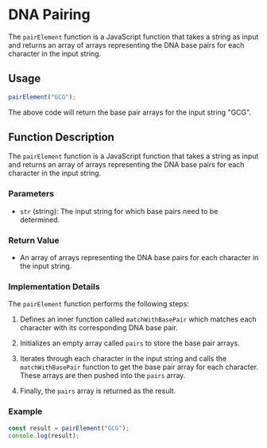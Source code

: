 # DNA Pairing
The `pairElement` function is a JavaScript function that takes a string as input and returns an array of arrays representing the DNA base pairs for each character in the input string.

## Usage
```javascript
pairElement("GCG");
```
The above code will return the base pair arrays for the input string "GCG".

## Function Description
The `pairElement` function is a JavaScript function that takes a string as input and returns an array of arrays representing the DNA base pairs for each character in the input string.

### Parameters

- `str` (string): The input string for which base pairs need to be determined.

### Return Value

- An array of arrays representing the DNA base pairs for each character in the input string.

### Implementation Details

The `pairElement` function performs the following steps:

1. Defines an inner function called `matchWithBasePair` which matches each character with its corresponding DNA base pair.

2. Initializes an empty array called `pairs` to store the base pair arrays.

3. Iterates through each character in the input string and calls the `matchWithBasePair` function to get the base pair array for each character. These arrays are then pushed into the `pairs` array.

4. Finally, the `pairs` array is returned as the result.

### Example

```javascript
const result = pairElement("GCG");
console.log(result);

